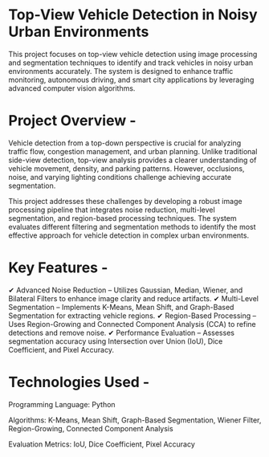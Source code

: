 # Top-View Vehicle Detection in Noisy Urban Environments 
This project focuses on top-view vehicle detection using image processing and segmentation techniques to identify and track vehicles in noisy urban environments accurately. The system is designed to enhance traffic monitoring, autonomous driving, and smart city applications by leveraging advanced computer vision algorithms.

# Project Overview -
Vehicle detection from a top-down perspective is crucial for analyzing traffic flow, congestion management, and urban planning. Unlike traditional side-view detection, top-view analysis provides a clearer understanding of vehicle movement, density, and parking patterns. However, occlusions, noise, and varying lighting conditions challenge achieving accurate segmentation.

This project addresses these challenges by developing a robust image processing pipeline that integrates noise reduction, multi-level segmentation, and region-based processing techniques. The system evaluates different filtering and segmentation methods to identify the most effective approach for vehicle detection in complex urban environments.

# Key Features -
✔ Advanced Noise Reduction – Utilizes Gaussian, Median, Wiener, and Bilateral Filters to enhance image clarity and reduce artifacts.
✔ Multi-Level Segmentation – Implements K-Means, Mean Shift, and Graph-Based Segmentation for extracting vehicle regions.
✔ Region-Based Processing – Uses Region-Growing and Connected Component Analysis (CCA) to refine detections and remove noise.
✔ Performance Evaluation – Assesses segmentation accuracy using Intersection over Union (IoU), Dice Coefficient, and Pixel Accuracy.

# Technologies Used -
Programming Language: Python

Algorithms: K-Means, Mean Shift, Graph-Based Segmentation, Wiener Filter, Region-Growing, Connected Component Analysis

Evaluation Metrics: IoU, Dice Coefficient, Pixel Accuracy
